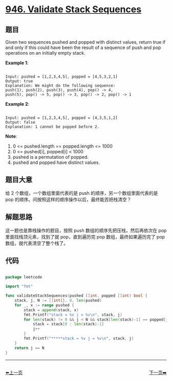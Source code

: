 # [946. Validate Stack Sequences](https://leetcode.com/problems/validate-stack-sequences/)

## 题目

Given two sequences pushed and popped with distinct values, return true if and only if this could have been the result of a sequence of push and pop operations on an initially empty stack.

 

**Example 1**:

```

Input: pushed = [1,2,3,4,5], popped = [4,5,3,2,1]
Output: true
Explanation: We might do the following sequence:
push(1), push(2), push(3), push(4), pop() -> 4,
push(5), pop() -> 5, pop() -> 3, pop() -> 2, pop() -> 1

```

**Example 2**:

```

Input: pushed = [1,2,3,4,5], popped = [4,3,5,1,2]
Output: false
Explanation: 1 cannot be popped before 2.

```

**Note**:

1. 0 <= pushed.length == popped.length <= 1000
2. 0 <= pushed[i], popped[i] < 1000
3. pushed is a permutation of popped.
4. pushed and popped have distinct values.

## 题目大意

给 2 个数组，一个数组里面代表的是 push 的顺序，另一个数组里面代表的是 pop 的顺序。问按照这样的顺序操作以后，最终能否把栈清空？

## 解题思路

这一题也是靠栈操作的题目，按照 push 数组的顺序先把压栈，然后再依次在 pop 里面找栈顶元素，找到了就 pop，直到遍历完 pop 数组，最终如果遍历完了 pop 数组，就代表清空了整个栈了。

## 代码

```go

package leetcode

import "fmt"

func validateStackSequences(pushed []int, popped []int) bool {
	stack, j, N := []int{}, 0, len(pushed)
	for _, x := range pushed {
		stack = append(stack, x)
		fmt.Printf("stack = %v j = %v\n", stack, j)
		for len(stack) != 0 && j < N && stack[len(stack)-1] == popped[j] {
			stack = stack[0 : len(stack)-1]
			j++
		}
		fmt.Printf("*****stack = %v j = %v\n", stack, j)
	}
	return j == N
}

```


----------------------------------------------
<div style="display: flex;justify-content: space-between;align-items: center;">
<p><a href="https://books.halfrost.com/leetcode/ChapterFour/0900~0999/0942.DI-String-Match/">⬅️上一页</a></p>
<p><a href="https://books.halfrost.com/leetcode/ChapterFour/0900~0999/0947.Most-Stones-Removed-with-Same-Row-or-Column/">下一页➡️</a></p>
</div>
